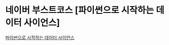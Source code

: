 # 네이버 부스트코스 [파이썬으로 시작하는 데이터 사이언스]


[파이썬으로 시작하는 데이터 사이언스](https://www.boostcourse.org/ds112/joinLectures/28137)

